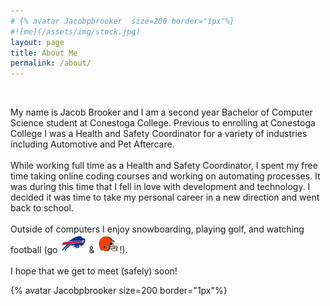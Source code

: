 ```yaml
---
# {% avatar Jacobpbrooker  size=200 border="1px"%}
#![me](/assets/img/stock.jpg)
layout: page
title: About Me
permalink: /about/
---
```

<div>
  <p style="float:left">
    <br>
    My name is Jacob Brooker and I am a second year Bachelor of    Computer Science student at Conestoga College. Previous to enrolling at Conestoga College I was a   Health and Safety Coordinator for a variety of industries including Automotive and Pet Aftercare. 
    <br><br>
    While working full time as a Health and Safety Coordinator, I spent my free time taking online  coding   courses and working on automating processes. It was during this time that I fell in love  with   development and technology. I decided it was time to take my personal career in a new   direction and   went back to school. 
    <br><br>
    Outside of computers I enjoy snowboarding, playing golf, and watching football (go <img src="/assets/img/bills.png" height="30px"> & <img src="/assets/img/browns.png" height="30px">!). 
    <br><br>
    I hope that we get to meet (safely) soon!
  </p>
</div>
<style>
    /* Write your CSS solution here (do not edit the surrounding HTML) */
    .avatar {
      height: 200px;
      width: 200px;
      border: 2px solid gray;
      border-radius: 50%;
      float: right;
    }
</style>
{% avatar Jacobpbrooker size=200 border="1px"%}




